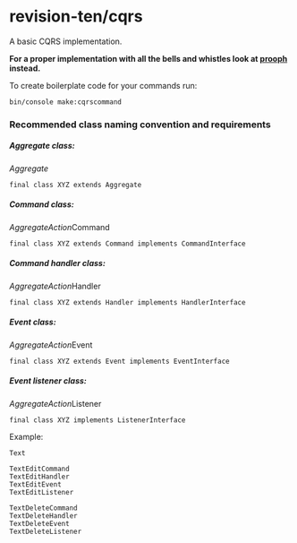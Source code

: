 # revision-ten/cqrs
A basic CQRS implementation.

**For a proper implementation with all the bells and whistles look at [prooph](https://github.com/prooph) instead.**



To create boilerplate code for your commands run:

`bin/console make:cqrscommand`

### Recommended class naming convention and requirements

##### Aggregate class:

*Aggregate*

`final class XYZ extends Aggregate`

##### Command class:

*AggregateAction*Command

`final class XYZ extends Command implements CommandInterface`

##### Command handler class:

*AggregateAction*Handler

`final class XYZ extends Handler implements HandlerInterface`

##### Event class:

*AggregateAction*Event

`final class XYZ extends Event implements EventInterface`

##### Event listener class:

*AggregateAction*Listener

`final class XYZ implements ListenerInterface`


Example:
```
Text

TextEditCommand
TextEditHandler
TextEditEvent
TextEditListener

TextDeleteCommand
TextDeleteHandler
TextDeleteEvent
TextDeleteListener
```
